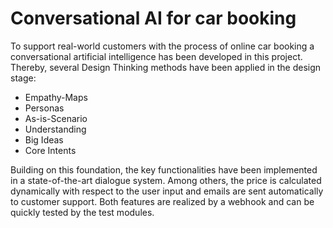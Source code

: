 # Conversational AI for car booking


To support real-world customers with the process of online car booking a conversational artificial intelligence has been developed in this project. Thereby, several Design Thinking methods have been applied in the design stage:

- Empathy-Maps
- Personas
- As-is-Scenario
- Understanding
- Big Ideas
- Core Intents

Building on this foundation, the key functionalities have been implemented in a state-of-the-art dialogue system. Among others, the price is calculated dynamically with respect to the user input and emails are sent automatically to  customer support. Both features are realized by a webhook and can be quickly tested by the test modules.
